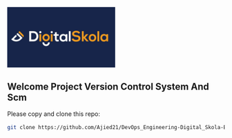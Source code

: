 <img src="./images/Digital_Skola.jpg" alt="Architecture Overview" width="250"/>

## Welcome Project Version Control System And Scm

Please copy and clone this repo:

```bash
git clone https://github.com/Ajied21/DevOps_Engineering-Digital_Skola-Batch_8.git
